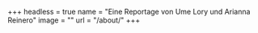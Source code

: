 +++
headless = true
name = "Eine Reportage von Ume Lory und Arianna Reinero"
image = ""
url = "/about/"
+++

